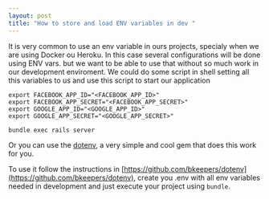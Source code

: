 ```yaml
---
layout: post
title: "How to store and load ENV variables in dev "
---
```


It is very common to use an env variable in ours projects, specialy when we are using Docker ou Heroku. In this case several configurations will be done using ENV vars. but we want to be able to use that without so much work in our development enviroment.
We could do some script in shell setting all this variables to us and use this script to start our application

```
export FACEBOOK_APP_ID="<FACEBOOK_APP_ID>"
export FACEBOOK_APP_SECRET="<FACEBOOK_APP_SECRET>"
export GOOGLE_APP_ID="<GOOGLE_APP_ID>"
export GOOGLE_APP_SECRET="<GOOGLE_APP_SECRET>"

bundle exec rails server
```

Or you can use the [dotenv](https://github.com/bkeepers/dotenv), a very simple and cool gem that does this work for you.

To use it follow the instructions in [https://github.com/bkeepers/dotenv](https://github.com/bkeepers/dotenv), create you .env with all env variables needed in development and just execute your project using ``bundle``.

